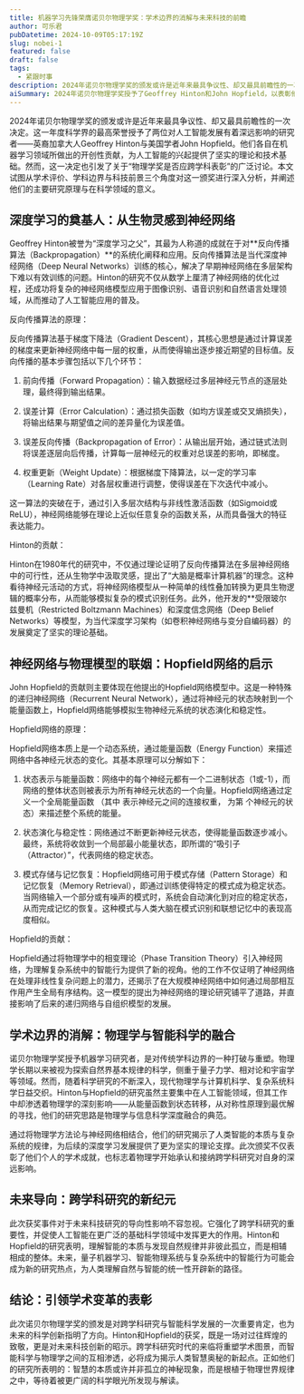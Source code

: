 ```yaml
---
title: 机器学习先锋荣膺诺贝尔物理学奖：学术边界的消解与未来科技的前瞻
author: 可乐君
pubDatetime: 2024-10-09T05:17:19Z
slug: nobei-1
featured: false
draft: false
tags:
  - 紧跟时事
description: 2024年诺贝尔物理学奖的颁发或许是近年来最具争议性、却又最具前瞻性的一次决定。这一年度科学界的最高荣誉授予了两位对人工智能发展有着深远影响的研究者——英裔加拿大人Geoffrey Hinton与美国学者John Hopfield。
aiSummary: 2024年诺贝尔物理学奖授予了Geoffrey Hinton和John Hopfield，以表彰他们在人工智能领域的开创性贡献。Hinton的反向传播算法和Hopfield的Hopfield网络模型为深度学习和神经网络的发展奠定了基础。此次颁奖引发了关于物理学奖是否应跨学科表彰的讨论，强调了物理学与智能科学的融合，预示着跨学科研究的新纪元。这一决定不仅肯定了他们的学术成就，也为未来科技创新指明了方向，强调了理解智能本质与自然规律的统一性。
---
```

2024年诺贝尔物理学奖的颁发或许是近年来最具争议性、却又最具前瞻性的一次决定。这一年度科学界的最高荣誉授予了两位对人工智能发展有着深远影响的研究者——英裔加拿大人Geoffrey Hinton与美国学者John Hopfield。他们各自在机器学习领域所做出的开创性贡献，为人工智能的兴起提供了坚实的理论和技术基础。然而，这一决定也引发了关于“物理学奖是否应跨学科表彰”的广泛讨论。本文试图从学术评价、学科边界与科技前景三个角度对这一颁奖进行深入分析，并阐述他们的主要研究原理与在科学领域的意义。

## 深度学习的奠基人：从生物灵感到神经网络

Geoffrey Hinton被誉为“深度学习之父”，其最为人称道的成就在于对**反向传播算法（Backpropagation）**的系统化阐释和应用。反向传播算法是当代深度神经网络（Deep Neural Networks）训练的核心，解决了早期神经网络在多层架构下难以有效训练的问题。Hinton的研究不仅从数学上厘清了神经网络的优化过程，还成功将复杂的神经网络模型应用于图像识别、语音识别和自然语言处理领域，从而推动了人工智能应用的普及。

反向传播算法的原理：

反向传播算法基于梯度下降法（Gradient Descent），其核心思想是通过计算误差的梯度来更新神经网络中每一层的权重，从而使得输出逐步接近期望的目标值。反向传播的基本步骤包括以下几个环节：

1. 前向传播（Forward Propagation）：输入数据经过多层神经元节点的逐层处理，最终得到输出结果。

2. 误差计算（Error Calculation）：通过损失函数（如均方误差或交叉熵损失），将输出结果与期望值之间的差异量化为误差值。

3. 误差反向传播（Backpropagation of Error）：从输出层开始，通过链式法则将误差逐层向后传播，计算每一层神经元的权重对总误差的影响，即梯度。

4. 权重更新（Weight Update）：根据梯度下降算法，以一定的学习率（Learning Rate）对各层权重进行调整，使得误差在下次迭代中减小。

这一算法的突破在于，通过引入多层次结构与非线性激活函数（如Sigmoid或ReLU），神经网络能够在理论上近似任意复杂的函数关系，从而具备强大的特征表达能力。

Hinton的贡献：

Hinton在1980年代的研究中，不仅通过理论证明了反向传播算法在多层神经网络中的可行性，还从生物学中汲取灵感，提出了“大脑是概率计算机器”的理念。这种看待神经元活动的方式，将神经网络模型从一种简单的线性叠加转换为更具生物逻辑的概率分布，从而能够模拟复杂的模式识别任务。此外，他开发的**受限玻尔兹曼机（Restricted Boltzmann Machines）和深度信念网络（Deep Belief Networks）等模型，为当代深度学习架构（如卷积神经网络与变分自编码器）的发展奠定了坚实的理论基础。

## 神经网络与物理模型的联姻：Hopfield网络的启示

John Hopfield的贡献则主要体现在他提出的Hopfield网络模型中。这是一种特殊的递归神经网络（Recurrent Neural Network），通过将神经元的状态映射到一个能量函数上，Hopfield网络能够模拟生物神经元系统的状态演化和稳定性。

Hopfield网络的原理：

Hopfield网络本质上是一个动态系统，通过能量函数（Energy Function）来描述网络中各神经元状态的变化。其基本原理可以分解如下：

1. 状态表示与能量函数：网络中的每个神经元都有一个二进制状态（1或-1），而网络的整体状态则被表示为所有神经元状态的一个向量。Hopfield网络通过定义一个全局能量函数  （其中  表示神经元之间的连接权重， 为第  个神经元的状态）来描述整个系统的能量。

2. 状态演化与稳定性：网络通过不断更新神经元状态，使得能量函数逐步减小。最终，系统将收敛到一个局部最小能量状态，即所谓的“吸引子（Attractor）”，代表网络的稳定状态。

3. 模式存储与记忆恢复：Hopfield网络可用于模式存储（Pattern Storage）和记忆恢复（Memory Retrieval），即通过训练使得特定的模式成为稳定状态。当网络输入一个部分或有噪声的模式时，系统会自动演化到对应的稳定状态，从而完成记忆的恢复。这种模式与人类大脑在模式识别和联想记忆中的表现高度相似。

Hopfield的贡献：

Hopfield通过将物理学中的相变理论（Phase Transition Theory）引入神经网络，为理解复杂系统中的智能行为提供了新的视角。他的工作不仅证明了神经网络在处理非线性复杂问题上的潜力，还揭示了在大规模神经网络中如何通过局部相互作用产生全局有序结构。这一模型的提出为神经网络的理论研究铺平了道路，并直接影响了后来的递归网络与自组织模型的发展。

## 学术边界的消解：物理学与智能科学的融合

诺贝尔物理学奖授予机器学习研究者，是对传统学科边界的一种打破与重塑。物理学长期以来被视为探索自然界基本规律的科学，侧重于量子力学、相对论和宇宙学等领域。然而，随着科学研究的不断深入，现代物理学与计算机科学、复杂系统科学日益交织。Hinton与Hopfield的研究虽然主要集中在人工智能领域，但其工作中却渗透着物理学的深刻影响——从能量函数到状态转移，从对称性原理到最优解的寻找，他们的研究思路是物理学与信息科学深度融合的典范。

通过将物理学方法论与神经网络相结合，他们的研究揭示了人类智能的本质与复杂系统的规律，为后续的深度学习发展提供了更为坚实的理论支撑。此次颁奖不仅表彰了他们个人的学术成就，也标志着物理学开始承认和接纳跨学科研究对自身的深远影响。

## 未来导向：跨学科研究的新纪元

此次获奖事件对于未来科技研究的导向性影响不容忽视。它强化了跨学科研究的重要性，并促使人工智能在更广泛的基础科学领域中发挥更大的作用。Hinton和Hopfield的研究表明，理解智能的本质与发现自然规律并非彼此孤立，而是相辅相成的整体。未来，量子机器学习、智能物理系统与复杂系统中的智能行为可能会成为新的研究热点，为人类理解自然与智能的统一性开辟新的路径。

## 结论：引领学术变革的表彰

此次诺贝尔物理学奖的颁发是对跨学科研究与智能科学发展的一次重要肯定，也为未来的科学创新指明了方向。Hinton和Hopfield的获奖，既是一场对过往辉煌的致敬，更是对未来科技创新的昭示。跨学科研究时代的来临将重塑学术图景，而智能科学与物理学之间的互相渗透，必将成为揭示人类智慧奥秘的新起点。正如他们的研究所表明的：智慧的本质或许并非孤立的神秘现象，而是根植于物理世界规律之中，等待着被更广阔的科学眼光所发现与解读。